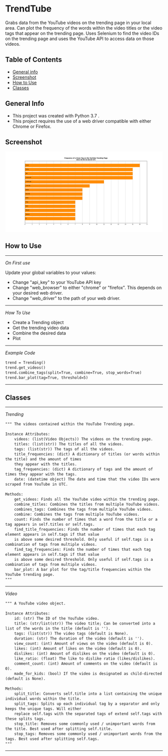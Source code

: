 # TrendTube
Grabs data from the YouTube videos on the trending page in your local area. Can plot the frequency of the words within the video titles or the video tags that appear on the trending page. Uses Selenium to find the video IDs on the trending page and uses the YouTube API to access data on those videos.

## Table of Contents
* [General info](#general-info)
* [Screenshot](#screenshot)
* [How to Use](#how-to-use)
* [Classes](#classes)

## General Info
* This project was created with Python 3.7 .
* This project requires the use of a web driver compatible with either Chrome or Firefox.

## Screenshot
![tag_chart](/image/tag_chart.png)

## How to Use
---------------------------------------------------------------------------------------------------------------------------------
*On First use*  

Update your global variables to your values:
* Change "api_key" to your YouTube API key
* Change "web_browser" to either "chrome" or "firefox". This depends on your desired web driver.
* Change "web_driver" to the path of your web driver.
---------------------------------------------------------------------------------------------------------------------------------
*How To Use*

* Create a Trending object
* Get the trending video data
* Combine the desired data
* Plot

---------------------------------------------------------------------------------------------------------------------------------
*Example Code*

    trend = Trending()
    trend.get_videos()
    trend.combine_tags(split=True, combine=True, stop_words=True)
    trend.bar_plot(tag=True, threshold=5)

---------------------------------------------------------------------------------------------------------------------------------

## Classes
---------------------------------------------------------------------------------------------------------------------------------
*Trending*

    """ The videos contained within the YouTube Trending page.

    Instance Attributes:
        videos: (list(Video Objects)) The videos on the trending page.
        titles: (list(str)) The titles of all the videos.
        tags: (list(str)) The tags of all the videos.
        title_frequencies: (dict) A dictionary of titles (or words within the title) and the amount of times
        they appear with the titles.
        tag_frequencies: (dict) A dictionary of tags and the amount of times they appear with the tags.
        date: (datetime object) The date and time that the video IDs were scraped from YouTube in UTC.

    Methods:
        get_videos: Finds all the YouTube video within the trending page.
        combine_titles: Combines the titles from multiple YouTube videos.
        combines_tags: Combines the tags from multiple YouTube videos.
        combine: Combines the tags from multiple YouTube videos.
        count: Finds the number of times that a word from the title or a tag appears in self.titles or self.tags.
        find_title_frequencies: Finds the number of times that each tag element appears in self.tags if that value
        is above some desired threshold. Only useful if self.tags is a combination of tags from multiple videos.
        find_tag_frequencies: Finds the number of times that each tag element appears in self.tags if that value
        is above some desired threshold. Only useful if self.tags is a combination of tags from multiple videos.
        bar_plot: A bar plot for the tag/title frequencies within the YouTube trending page.
    """
    
---------------------------------------------------------------------------------------------------------------------------------
*Video*

    """ A YouTube video object.
    
    Instance Attributes:
        id: (str) The ID of the YouTube video.
        title: (str/list(str)) The video title; Can be converted into a list of the words in the title (default is '').
        tags: (list(str)) The video tags (default is None).
        duration: (str) The duration of the video (default is '').
        view_count: (int) Amount of views on the video (default is 0).
        likes: (int) Amount of likes on the video (default is 0).
        dislikes: (int) Amount of dislikes on the video (default is 0).
        like_ratio: (float) The like to dislike ratio (likes/dislikes).
        comment_count: (int) Amount of comments on the video (default is 0).
        made_for_kids: (bool) If the video is designated as child-directed (default is None).

    Methods:
        split_title: Converts self.title into a list containing the unique individual words within the title.
        split_tags: Splits up each individual tag by a separator and only keeps the unique tags. Will either
        replace self.tags with the separated tags of extend self.tags with these splits tags.
        stop_title: Removes some commonly used / unimportant words from the title. Best used after splitting self.title.
        stop_tags: Removes some commonly used / unimportant words from the tags. Best used after splitting self.tags.
    """

---------------------------------------------------------------------------------------------------------------------------------
